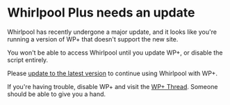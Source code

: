# Whirlpool Plus needs an update
Whirlpool has recently undergone a major update, and it looks like you're running a version of WP+ that doesn't support the new site. 

You won't be able to access Whirlpool until you update WP+, or disable the script entirely.

Please [update to the latest version](https://github.com/endorph-soft/wpplus/raw/new-design/whirlpool_plus.user.js) to continue using Whirlpool with WP+.

If you're having trouble, disable WP+ and visit the [WP+ Thread](https://forums.whirlpool.net.au/forum-replies.cfm?t=2358061). Someone should be able to give you a hand.